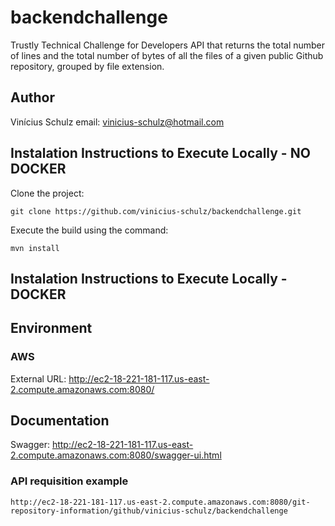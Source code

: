 # backendchallenge
Trustly Technical Challenge for Developers
API that returns the total number of lines and the total number of bytes of all the files of a given public Github repository, grouped by file extension.

## Author
Vinícius Schulz
email: vinicius-schulz@hotmail.com

## Instalation Instructions to Execute Locally - NO DOCKER

Clone the project:
```
git clone https://github.com/vinicius-schulz/backendchallenge.git
```

Execute the build using the command:
```
mvn install 
```

## Instalation Instructions to Execute Locally - DOCKER


## Environment

### AWS 
External URL: http://ec2-18-221-181-117.us-east-2.compute.amazonaws.com:8080/

## Documentation
Swagger: http://ec2-18-221-181-117.us-east-2.compute.amazonaws.com:8080/swagger-ui.html

### API requisition example

```
http://ec2-18-221-181-117.us-east-2.compute.amazonaws.com:8080/git-repository-information/github/vinicius-schulz/backendchallenge
```
